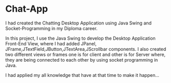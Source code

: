 # Chat-App

I had created the Chatting Desktop Application using Java Swing and Socket-Programming in my Diploma career. 

In this project, I use the Java Swing to develop the Desktop Application Front-End View, where I had added JPanel, JFrame,JTextField,JButton,JTextArea,JScrollbar components.
I also created two different views or frames one is for client and other is for Server where, they are being connected to each other by using socket programming in Java.

I had applied my all knowledge that have at that time to make it happen... 
